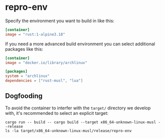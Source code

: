 # repro-env

Specify the environment you want to build in like this:

```toml
[container]
image = "rust:1-alpine3.18"
```

If you need a more advanced build environment you can select additional packages like this:

```toml
[container]
image = "docker.io/library/archlinux"

[packages]
system = "archlinux"
dependencies = ["rust-musl", "lua"]
```

## Dogfooding

To avoid the container to interfer with the `target/` directory we develop with, it's recommended to select an explicit target:

```
cargo run -- build -- cargo build --target x86_64-unknown-linux-musl --release
ls -la target/x86_64-unknown-linux-musl/release/repro-env
```
